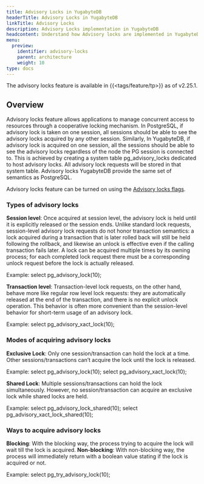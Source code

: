 ```yaml
---
title: Advisory Locks in YugabyteDB
headerTitle: Advisory Locks in YugabyteDB
linkTitle: Advisory Locks
description: Advisory Locks implementation in YugabyteDB
headcontent: Understand how Advisory locks are implemented in YugabyteDB
menu:
  preview:
    identifier: advisory-locks
    parent: architecture
    weight: 10
type: docs
---
```

The advisory locks feature is available in {{<tags/feature/tp>}} as of v2.25.1.

## Overview

Advisory locks feature allows applications to manage concurrent access to resources through a cooperative locking mechanism. In PostgreSQL, if advisory lock is taken on one session, all sessions should be able to see the advisory locks acquired by any other session. Similarly, In YugabyteDB, if advisory lock is acquired on one session, all the sessions should be able to see the advisory locks regardless of the node the PG session is connected to. This is achieved by creating a system table pg_advisory_locks dedicated to host advisory locks. All advisory lock requests will be stored in that system table. Advisory locks YugabyteDB provide the same set of semantics as PostgreSQL. 
 
Advisory locks feature can be turned on using the [Advisory locks flags](../../reference/configuration/yb-tserver/#advisory-locks-flags).

### Types of advisory locks

**Session level**: Once acquired at session level, the advisory lock is held until it is explicitly released or the session ends. Unlike standard lock requests, session-level advisory lock requests do not honor transaction semantics: a lock acquired during a transaction that is later rolled back will still be held following the rollback, and likewise an unlock is effective even if the calling transaction fails later. A lock can be acquired multiple times by its owning process; for each completed lock request there must be a corresponding unlock request before the lock is actually released. 

Example: 
select pg_advisory_lock(10);

**Transaction level**:  Transaction-level lock requests, on the other hand, behave more like regular row level lock requests: they are automatically released at the end of the transaction, and there is no explicit unlock operation. This behavior is often more convenient than the session-level behavior for short-term usage of an advisory lock.

Example: 
select pg_advisory_xact_lock(10);

### Modes of acquiring advisory locks

**Exclusive Lock**: Only one session/transaction can hold the lock at a time. Other sessions/transactions can’t acquire the lock until the lock is released.

Example: 
select pg_advisory_lock(10); 
select pg_advisory_xact_lock(10);

**Shared Lock**: Multiple sessions/transactions can hold the lock simultaneously. However, no session/transaction can acquire an exclusive lock while shared locks are held.

Example: 
select pg_advisory_lock_shared(10); 
select pg_advisory_xact_lock_shared(10);

### Ways to acquire advisory locks

**Blocking**: With the blocking way, the process trying to acquire the lock will wait till the lock is acquired. 
**Non-blocking**: With non-blocking way, the process will immediately return with a boolean value stating if the lock is acquired or not.

Example: 
select pg_try_advisory_lock(10);

